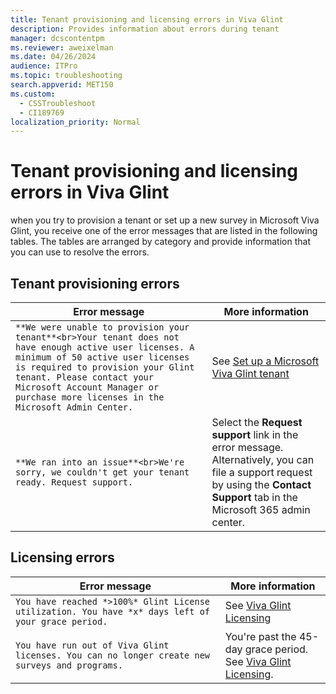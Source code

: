 ```yaml
---
title: Tenant provisioning and licensing errors in Viva Glint
description: Provides information about errors during tenant 
manager: dcscontentpm
ms.reviewer: aweixelman
ms.date: 04/26/2024
audience: ITPro
ms.topic: troubleshooting
search.appverid: MET150
ms.custom: 
  - CSSTroubleshoot
  - CI189769
localization_priority: Normal
---
```


# Tenant provisioning and licensing errors in Viva Glint

when you try to provision a tenant or set up a new survey in Microsoft Viva Glint, you receive one of the error messages that are listed in the following tables. The tables are arranged by category and provide information that you can use to resolve the errors.

## Tenant provisioning errors

| Error message | More information |
|-|-|
| `**We were unable to provision your tenant**<br>Your tenant does not have enough active user licenses. A minimum of 50 active user licenses is required to provision your Glint tenant. Please contact your Microsoft Account Manager or purchase more licenses in the Microsoft Admin Center.` | See [Set up a Microsoft Viva Glint tenant](/viva/glint/setup/viva-glint-tenant-provision#customers-entitled-for-viva-glint-provisioning") |
| `**We ran into an issue**<br>We're sorry, we couldn't get your tenant ready. Request support.` | Select the **Request support** link in the error message.<br>Alternatively, you can file a support request by using the **Contact Support** tab in the Microsoft 365 admin center. |

## Licensing errors

| Error message | More information |
|-|-|
| `You have reached *>100%* Glint License utilization. You have *x* days left of your grace period.` | See [Viva Glint Licensing](/viva/glint/setup/glint-order-teams#notifications-for-exceeding-licenses) |
| `You have run out of Viva Glint licenses. You can no longer create new surveys and programs.` | You're past the 45-day grace period.<br>See [Viva Glint Licensing](/viva/glint/setup/glint-order-teams#notifications-for-exceeding-licenses). |
